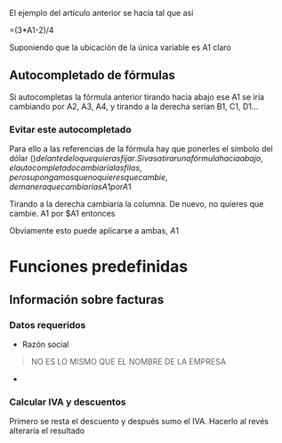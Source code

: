 El ejemplo del artículo anterior se hacía tal que así

=(3*A1-2)/4

Suponiendo que la ubicación de la única variable es A1 claro

## Autocompletado de fórmulas
Si autocompletas la fórmula anterior tirando hacia abajo ese A1 se iría cambiando por A2, A3, A4, y tirando a la derecha serían B1, C1, D1...

### Evitar este autocompletado
Para ello a las referencias de la fórmula hay que ponerles el símbolo del dólar ($) delante de lo que quieras fijar. Si vas a tirar una fórmula hacia abajo, el autocompletado cambiaría las filas, pero supongamos que no quieres que cambie, de manera que cambiarías A1 por A$1

Tirando a la derecha cambiaría la columna. De nuevo, no quieres que cambie. A1 por $A1 entonces

Obviamente esto puede aplicarse a ambas, $A$1

# Funciones predefinidas


## Información sobre facturas
### Datos requeridos
- Razón social
> NO ES LO MISMO QUE EL NOMBRE DE LA EMPRESA
- 

### Calcular IVA y descuentos
Primero se resta el descuento y después sumo el IVA. Hacerlo al revés alteraría el resultado